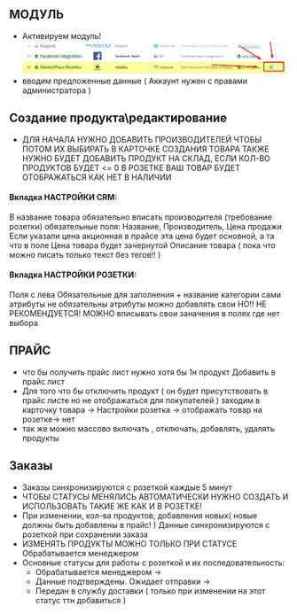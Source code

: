 
## МОДУЛЬ


- Активируем модуль!
	![](/img/module_on.jpg "active module")
- вводим предложенные данные ( Аккаунт нужен с правами администратора )






## Создание продукта\редактирование


- ДЛЯ НАЧАЛА НУЖНО ДОБАВИТЬ ПРОИЗВОДИТЕЛЕЙ ЧТОБЫ ПОТОМ ИХ ВЫБИРАТЬ В КАРТОЧКЕ СОЗДАНИЯ ТОВАРА
ТАКЖЕ НУЖНО БУДЕТ ДОБАВИТЬ ПРОДУКТ НА СКЛАД, ЕСЛИ КОЛ-ВО ПРОДУКТОВ БУДЕТ <= 0 В РОЗЕТКЕ ВАШ ТОВАР БУДЕТ ОТОБРАЖАТЬСЯ КАК НЕТ В НАЛИЧИИ

#### Вкладка НАСТРОЙКИ CRM:
В название товара обязательно вписать производителя (требование розетки)
обязательные поля: Название, Производитель, Цена продажи
Если указали цена акционная в прайсе эта цена будет основной, а та что в поле Цена товара будет зачернутой
Описание товара ( пока что можно писать только текст без тегов!! )

#### Вкладка НАСТРОЙКИ РОЗЕТКИ:
Поля с лева Обязательные для заполнения + название категории
сами атрибуты не обязательны
атрибуты можно добавлять свои НО!! НЕ РЕКОМЕНДУЕТСЯ! МОЖНО вписывать свои заначения в полях где нет выбора





## ПРАЙС

- что бы получить прайс лист нужно хотя бы 1н продукт Добавить в прайс лист
- Для того что бы отключить продукт ( он будет присутствовать в прайс листе но не отображаться для покупателей ) заходим в карточку товара -> Настройки розетка -> отображать товар на розетке-> нет
- так же можно массово включать , отключать, добавлять, удалять продукты




## Заказы

- Заказы синхронизируются с розеткой каждые 5 минут
- ЧТОБЫ СТАТУСЫ МЕНЯЛИСЬ АВТОМАТИЧЕСКИ НУЖНО СОЗДАТЬ И ИСПОЛЬЗОВАТЬ ТАКИЕ ЖЕ КАК И В РОЗЕТКЕ!
- При изменении, кол-ва продуктов, добавления новых( новые должны быть добавлены в прайс! ) Данные синхронизируются с розеткой при сохранении заказа
- ИЗМЕНЯТЬ ПРОДУКТЫ МОЖНО ТОЛЬКО ПРИ СТАТУСЕ Обрабатывается менеджером
- Основные статусы для работы с розеткой и их последовательность: 
	- Обрабатывается менеджером -> 
	- Данные подтверждены. Ожидает отправки -> 
	- Передан в службу доставки ( только при изменении на этот статус ттн добавиться )